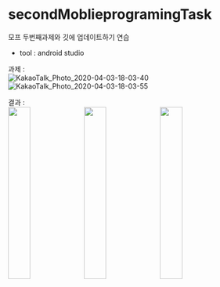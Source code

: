 # secondMoblieprogramingTask
모프 두번째과제와 깃에 업데이트하기 연습

* tool : android studio

과제 :   
![KakaoTalk_Photo_2020-04-03-18-03-40](https://user-images.githubusercontent.com/31887934/78343403-bdbd3900-75d5-11ea-9951-f93e03a5d9f6.png)
![KakaoTalk_Photo_2020-04-03-18-03-55](https://user-images.githubusercontent.com/31887934/78343409-c01f9300-75d5-11ea-8417-36040a94be73.png)

결과 :   
<img src="https://user-images.githubusercontent.com/31887934/78343416-c150c000-75d5-11ea-8438-2b62cf69a3ae.jpeg" width="30%" />
<img src="https://user-images.githubusercontent.com/31887934/78343425-c6157400-75d5-11ea-9ed4-8c3f4a046161.jpeg" width="30%" />
<img src="https://user-images.githubusercontent.com/31887934/78343434-ca419180-75d5-11ea-8ecd-a64a32e4e4ea.jpeg" width="30%" />
